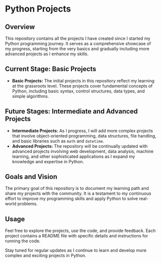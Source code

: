 # **Python Projects**

## **Overview**
This repository contains all the projects I have created since I started my Python programming journey. It serves as a comprehensive showcase of my progress, starting from the very basics and gradually including more advanced projects as I enhance my skills.

## **Current Stage: Basic Projects**
- **Basic Projects:** The initial projects in this repository reflect my learning at the grassroots level. These projects cover fundamental concepts of Python, including basic syntax, control structures, data types, and simple algorithms.

## **Future Stages: Intermediate and Advanced Projects**
- **Intermediate Projects:** As I progress, I will add more complex projects that involve object-oriented programming, data structures, file handling, and basic libraries such as `math` and `datetime`.
- **Advanced Projects:** The repository will be continually updated with advanced projects involving web development, data analysis, machine learning, and other sophisticated applications as I expand my knowledge and expertise in Python.

## **Goals and Vision**
The primary goal of this repository is to document my learning path and share my projects with the community. It is a testament to my continuous effort to improve my programming skills and apply Python to solve real-world problems.

## **Usage**
Feel free to explore the projects, use the code, and provide feedback. Each project contains a README file with specific details and instructions for running the code.

Stay tuned for regular updates as I continue to learn and develop more complex and exciting projects in Python.
